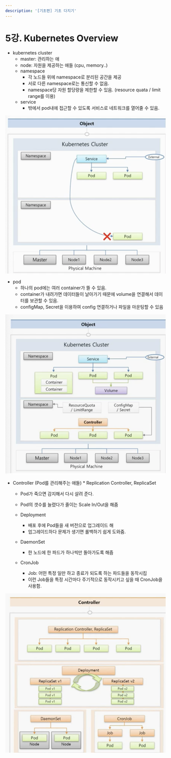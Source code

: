 ```yaml
---
description: '[기초편] 기초 다지기'
---
```


# 5강. Kubernetes Overview

* kubernetes cluster
  * master: 관리하는 애
  * node: 자원을 제공하는 애들 (cpu, memory..)
  * namespace
    * 각 노드들 위에 namespace로 분리된 공간을 제공
    * 서로 다른 namespace로는 통신할 수 없음.
    * namespace당 자원 할당량을 제한할 수 있음. (resource quata / limit range를 이용)
  * service
    * 밖에서 pod내에 접근할 수 있도록 서비스로 네트워크를 열어줄 수 있음.

![서로 다른 namespace에는 접근 불가능](../../.gitbook/assets/2021-08-15-1.07.40.png)

* pod
  * 하나의 pod에는 여러 container가 뜰 수 있음.
  * container가 내려가면 데이터들이 날아가기 때문에 volume을 연결해서 데이터를 보관할 수 있음.
  * configMap, Secret을 이용하여 config 연결하거나 파일을 마운팅할 수 있음 

![](../../.gitbook/assets/2021-08-15-1.14.21.png)

* Controller (Pod를 관리해주는 애들)
  *
    Replication Controller, ReplicaSet
    * Pod가 죽으면 감지해서 다시 살려 준다.
    * Pod의 갯수를 늘렸다가 줄이는 Scale In/Out을 해줌
  * Deployment
    * 배포 후에 Pod들을 새 버전으로 업그레이드 해
    *
      업그레이드하다 문제가 생기면 롤백하기 쉽게 도와줌.
  * DaemonSet
    * 한 노드에 한 파드가 하나씩만 돌아가도록 해줌
  *   CronJob

      * Job: 어떤 특정 일만 하고 종료가 되도록 하는 파드들을 동작시킴
      * 이런 Job들을 특정 시간마다 주기적으로 동작시키고 싶을 때 CronJob을 사용함.



![](../../.gitbook/assets/2021-08-15-1.19.58.png)
